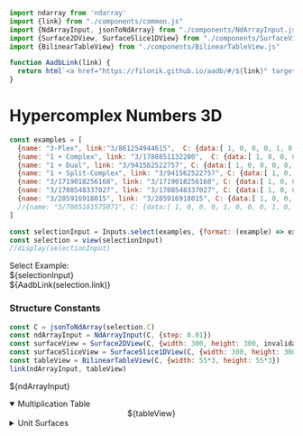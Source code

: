 <div style="display:none">
$$
\newcommand{\I}[1]{#1}
\newcommand{\K}[1]{#1}
\newcommand{\A}[1]{\mathbf{#1}}
\newcommand{\scalars}[2][]{\K{#2}\I{#1}}
\newcommand{\versors}[2][]{\A{#2}\I{#1}}
\newcommand{\xs}[1]{\scalars[^{#1}]{x}}
\newcommand{\ys}[1]{\scalars[^{#1}]{y}}
\newcommand{\zs}[1]{\scalars[^{#1}]{z}}
\newcommand{\es}[1]{\versors[_{#1}]{e}}
\newcommand{\fs}[1]{\versors[_{#1}]{f}}
\newcommand{\Xs}[2]{\scalars[_{#1}^{#2}]{X}}
\newcommand{\Ys}[2]{\scalars[_{#1}^{#2}]{Y}}
\newcommand{\Zs}[2]{\scalars[_{#1}^{#2}]{Z}}
\newcommand{\Cs}[3]{\scalars[_{#1#2}^{#3}]{C}}
$$
</div>

```js
import ndarray from 'ndarray'
import {link} from "./components/common.js"
import {NdArrayInput, jsonToNdArray} from "./components/NdArrayInput.js"
import {Surface2DView, SurfaceSlice1DView} from "./components/SurfaceView.js"
import {BilinearTableView} from "./components/BilinearTableView.js"

function AadbLink(link) {
  return html`<a href="https://filonik.github.io/aadb/#/${link}" target="_blank">AADB</a>`
}
```

# Hypercomplex Numbers 3D

<!--
$$
\A{x} = \xs{0}\es{0} + \xs{1}\es{1} + \xs{2}\es{2}
$$

## Examples
-->

```js
const examples = [
  {name: "3-Plex", link:"3/861254944615",  C: {data:[ 1, 0, 0, 0, 1, 0, 0, 0, 1, 0, 1, 0, 0, 0, 1, 1, 0, 0, 0, 0, 1, 1, 0, 0, 0, 1, 0 ], shape:[3,3,3]}},
  {name: "1 + Complex", link: "3/1788851132200",  C: {data:[ 1, 0, 0, 0, 0, 0, 0, 0, 0, 0, 0, 0, 0, 1, 0, 0, 0, 1, 0, 0, 0, 0, 0, 1, 0, -1, 0 ], shape:[3,3,3]}},
  {name: "1 + Dual", link: "3/941562522757", C: {data:[ 1, 0, 0, 0, 0, 0, 0, 0, 0, 0, 0, 0, 0, 1, 0, 0, 0, 1, 0, 0, 0, 0, 0, 1, 0, 0, 0 ], shape:[3,3,3]}},
  {name: "1 + Split-Complex", link: "3/941562522757", C: {data:[ 1, 0, 0, 0, 0, 0, 0, 0, 0, 0, 0, 0, 0, 1, 0, 0, 0, 1, 0, 0, 0, 0, 0, 1, 0, 1, 0 ], shape:[3,3,3]}},
  {name: "3/1719018256168", link: "3/1719018256168", C: {data:[ 1, 0, 0, 0, 1, 0, 0, 0, 1, 0, 1, 0, 0, 0, 1, -1, 0, 0, 0, 0, 1, -1, 0, 0, 0, -1, 0 ], shape:[3,3,3]}},
  {name: "3/1708548337027", link: "3/1708548337027", C: {data:[ 1, 0, 0, 0, 1, 0, 0, 0, 1, 0, 1, 0, 0, 0, -1, 1, 0, 0, 0, 0, 1, 1, 0, 0, 0, -1, 0 ], shape:[3,3,3]}},
  {name: "3/285916918015", link: "3/285916918015", C: {data:[ 1, 0, 0, 0, 1, 0, 0, 0, 1, 0, 1, 0, 1, 0, 0, 0, 0, 0, 0, 0, 1, 0, 0, 0, 1, 0, 0 ], shape:[3,3,3]}},
  //{name: "3/7085181575071", C: {data:[ 1, 0, 0, 0, 1, 0, 0, 0, 1, 0, 1, 0, 1, 1, 1, -1, 0, 0, 0, 0, 1, -1, 0, 0, 1, -1, -1 ], shape:[3,3,3]}},
]

const selectionInput = Inputs.select(examples, {format: (example) => example.name})
const selection = view(selectionInput)
//display(selectionInput)
```

<p>
<div class="flex flex-row gap-2">
<div class="text-sm">Select Example:</div>
${selectionInput}
<div>
${AadbLink(selection.link)}
</div>
</div>
</p>

### Structure Constants

```js
const C = jsonToNdArray(selection.C)
const ndArrayInput = NdArrayInput(C, {step: 0.01})
const surfaceView = Surface2DView(C, {width: 300, height: 300, invalidation})
const surfaceSliceView = SurfaceSlice1DView(C, {width: 300, height: 300, invalidation})
const tableView = BilinearTableView(C, {width: 55*3, height: 55*3})
link(ndArrayInput, tableView)
```

${ndArrayInput}

<details open>
  <summary>Multiplication Table</summary>
  <div class="card" style="text-align: center">
    ${tableView}
  </div>
</details>

<details>
  <summary>Unit Surfaces</summary>
  <div class="card">
    ${surfaceView}
  </div>
  <div class="card">
    ${surfaceSliceView}
  </div>
</details>
